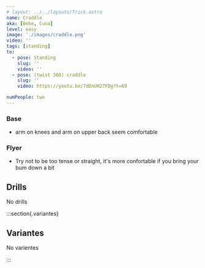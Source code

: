 ```yaml
---
# layout: ../../layouts/Trick.astro
name: Craddle
aka: [Bebe, Cuna]
level: easy
image: './images/craddle.png'
video: ''
tags: [standing]
to:
  - pose: Standing
    slug: ''
    video: ''
  - pose: (twist 360) craddle
    slug: ''
    video: https://youtu.be/7dDnUH27FDg?t=69

numPeople: two
---
```


### Base

- arm on knees and arm on upper back seem comfortable

### Flyer

- Try not to be too tense or straight, it's more confortable if you bring your bum down a bit

## Drills

No drills

<!-- [super dave video](https://www.youtube.com/watch?v=qa5iG6k3W0s) -->

:::section{.variantes}

## Variantes

No varientes

<!-- - ![Bow Pose](./images/acro-back-bird-bow.png)
  _Bow pose_ -->

:::
